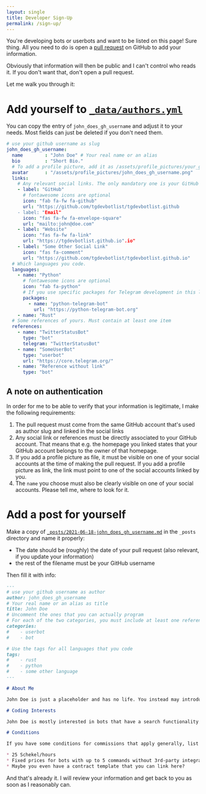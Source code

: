 ```yaml
---
layout: single
title: Developer Sign-Up
permalink: /sign-up/
---
```


You're developing bots or userbots and want to be listed on this page! Sure thing. All you need to do is open a [pull request](https://github.com/TGBotDevList/tgbotdevlist.github.io/compare) on GitHub to add your information.

Obviously that information will then be public and I can't control who reads it. If you don't want that, don't open a pull request.

Let me walk you through it:

# Add yourself to [`_data/authors.yml`](https://github.com/TGBotDevList/tgbotdevlist.github.io/blob/main/_data/authors.yml)

You can copy the entry of `john_does_gh_username` and adjust it to your needs. Most fields can just be deleted if you don't need them.

```yml
# use your github username as slug
john_does_gh_username:
  name        : "John Doe" # Your real name or an alias
  bio         : "Short Bio."
  # To add a profile picture, add it as /assets/profile_pictures/your_gh_username or add a link
  avatar      : "/assets/profile_pictures/john_does_gh_username.png"
  links:
    # Any relevant social links. The only mandatory one is your GitHub profile.
    - label: "GitHub"
      # fontawesome icons are optional
      icon: "fab fa-fw fa-github"
      url: "https://github.com/tgdevbotlist/tgdevbotlist.github
    - label: "Email"
      icon: "fas fa-fw fa-envelope-square"
      url: "mailto:john@doe.com"
    - label: "Website"
      icon: "fas fa-fw fa-link"
      url: "https://tgdevbotlist.github.io".io"
    - label: "Some Other Social Link"
      icon: "fas fa-comment"
      url: "https://github.com/tgdevbotlist/tgdevbotlist.github.io"
  # Which languages you code.
  languages:
    - name: "Python"
      # fontawesome icons are optional
      icon: "fab fa-python"
      # If you use specific packages for Telegram development in this language, list them here
      packages:
        - name: "python-telegram-bot"
          url: "https://python-telegram-bot.org"
    - name: "Rust"
  # Some references of yours. Must contain at least one item
  references:
    - name: "TwitterStatusBot"
      type: "bot"
      telegram: "TwitterStatusBot"
    - name: "SomeUserBot"
      type: "userbot"
      url: "https://core.telegram.org/"
    - name: "Reference without link"
      type: "bot"
```

## A note on authentication

In order for me to be able to verify that your information is legitimate, I make the following requirements:

1. The pull request must come from the same GitHub account that's used as author slug and linked in the social links
2. Any social link or references must be directly associated to your GitHub account. That means that e.g. the homepage you linked states that your GitHub account belongs to the owner of that homepage.
3. If you add a profile picture as file, it must be visible on one of your social accounts at the time of making the pull request. If you add a profile picture as link, the link must point to one of the social accounts linked by you.
4. The `name` you choose must also be clearly visible on one of your social accounts. Please tell me, where to look for it.

# Add a post for yourself

Make a copy of [`_posts/2021-06-18-john_does_gh_username.md`](https://github.com/TGBotDevList/tgbotdevlist.github.io/blob/main/_posts/2021-06-18-john_does_gh_username.md) in the `_posts` directory and name it properly:

* The date should be (roughly) the date of your pull request (also relevant, if you update your information)
* the rest of the filename must be your GitHub username

Then fill it with info:

```markdown
---
# use your github username as author
author: john_does_gh_username
# Your real name or an alias as title
title: John Doe
# Uncomment the ones that you can actually program
# For each of the two categories, you must include at least one reference
categories:
#    - userbot
#    - bot

# Use the tags for all languages that you code
tags:
#    - rust
#    - python
#    - some other language
---

# About Me

John Doe is just a placeholder and has no life. You instead may introduce yourself here in a short paragraph.

# Coding Interests

John Doe is mostly interested in bots that have a search functionality via the inline mode. He uses userbots only when strictly necessary. How about you?

# Conditions

If you have some conditions for commissions that apply generally, list them here. E.g.

* 25 Schekel/hours
* Fixed prices for bots with up to 5 commands without 3rd-party integrations
* Maybe you even have a contract template that you can link here?
```

And that's already it. I will review your information and get back to you as soon as I reasonably can.
